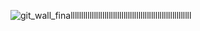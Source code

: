 ![git_wall_finalllllllllllllllllllllllllllllllllllllllllllllllllllllllll](https://github.com/user-attachments/assets/f2b3fd8a-29d1-4cdf-ae34-73bdc0184019)

